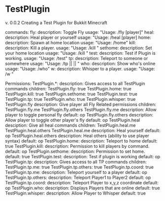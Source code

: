 TestPlugin
==========
v. 0.0.2
Creating a Test Plugin for Bukkit Minecraft

commands:
    fly:
        description: Toggle Fly
        usage: "Usage: /fly [player]"
    heal:
        description: Heal player or yourself
        usage: "Usage: /heal [player]
    home:
        description: Spawn at home location
        usage: "Usage: /home"
    kill:
        description: Kill a player.
        usage: "Usage: /kill <player>"
    sethome:
        description: Set your home location
        usage: "Usage: /kill <player>"
    test:
        description: Test if Plugin is working.
        usage: "Usage: /test"
    tp:
        description: Teleport to someone or somewhere
        usage: "Usage: /tp <player> || <player1> <player2> || <x> <y> <z>"
    who:
        description: Show who's online
        usage: "Usage: /who"
    w:
        description: Whisper to a player.
        usage: "Usage: /w <player>"
        
Permissions:
    TestPlugin.*:
        description: Gives access to all TestPlugin commands
        children:
            TestPlugin.fly: true
            TestPlugin.home: true
            TestPlugin.kill: true
            TestPlugin.sethome: true
            TestPlugin.test: true
            TestPlugin.tp: true
            TestPlugin.who: true
            TestPlugin.whisper: true
    TestPlugin.fly
        description: Give player all Fly Related permissions
        children:
            TestPlugin.fly.me
            TestPlugin.fly.others
    TestPlugin.fly.me
        description: Allow player to toggle personal fly
        default: op
    TestPlugin.fly.others
        description: Allow player to toggle other player's fly
        default: op
    TestPlugin.heal
        desciption: Give all heal commands
        children:
            TestPlugin.heal.me
            TestPlugin.heal.others
    TestPlugin.heal.me
        description: Heal yourself
        default: op
    TestPlugin.heal.others
        description: Heal others (ability to use player syntax)
        default: op
    TestPlugin.home:
        description: Teleport to home
        default: true
    TestPlugin.kill:
        description: Permission to kill players by command.
        default: op
    TestPlugin.sethome:
        description: Permission to set home.
        default: true
    TestPlugin.test:
        description: Test if plugin is working
        default: op
    TestPlugin.tp:
        description: Gives access to all TP commands
        children:
            TestPlugin.tp.me: true
            TestPlugin.tp.others: true
            TestPlugin.tp.coord: true
    TestPlugin.tp.me:
        description: Teleport yourself to a player
        default: op
    TestPlugin.tp.others:
        description: Teleport Player1 to Player2
        default: op
    TestPlugin.tp.coord:
        description: Teleport Player to x,y,z coordinate
        default: op
    TestPlugin.who:
        description: Displays Players that are online
        default: true
    TestPlugin.whisper:
        description: Allow Player to Whisper
        default: true